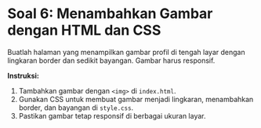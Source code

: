 # Soal 6: Menambahkan Gambar dengan HTML dan CSS
Buatlah halaman yang menampilkan gambar profil di tengah layar dengan lingkaran border dan sedikit bayangan. Gambar harus responsif.

**Instruksi:**
1. Tambahkan gambar dengan `<img>` di `index.html`.
2. Gunakan CSS untuk membuat gambar menjadi lingkaran, menambahkan border, dan bayangan di `style.css`.
3. Pastikan gambar tetap responsif di berbagai ukuran layar.
